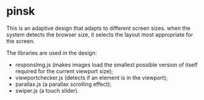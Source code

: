 # pinsk
This is an adaptive design that adapts to different screen sizes. when the system detects the browser size, it selects the layout most appropriate for the screen.

The libraries are used in the design:
- responsImg.js (makes images load the smallest possible version of itself required for the current viewport size);
- viewportchecker.js (detects if an element is in the viewport);
- parallax.js (a parallax scrolling effect);
- swiper.js (a touch slider).
